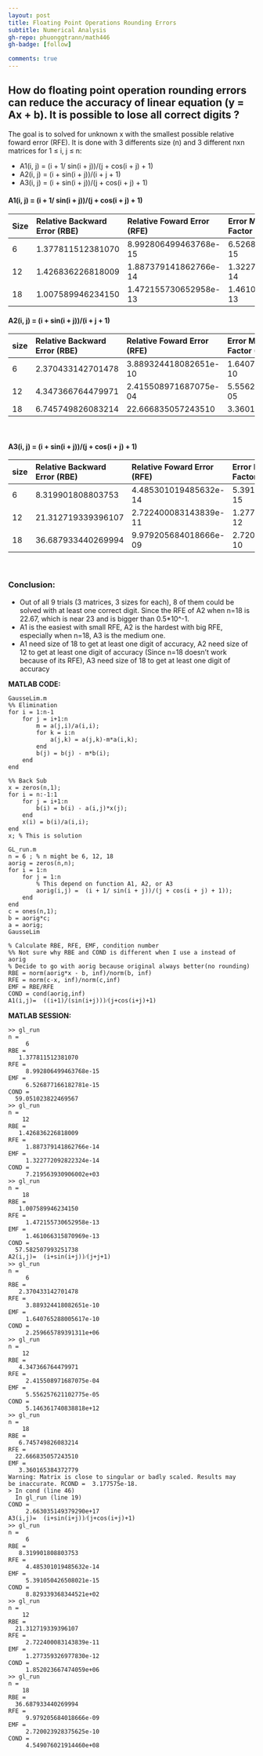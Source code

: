 ```yaml
---
layout: post
title: Floating Point Operations Rounding Errors
subtitle: Numerical Analysis
gh-repo: phuonggtrann/math446
gh-badge: [follow]

comments: true
---
```


## How do floating point operation rounding errors can reduce the accuracy of linear equation (y = Ax + b). It is possible to lose all correct digits ?<br/>

The goal is to solved for unknown x with the smallest possible relative foward error (RFE). It is done with 3 differents size (n) and 3 different nxn matrices for 1 ≤ i, j ≤ n:<br/>
- A1(i, j) = (i + 1/ sin(i + j))/(j + cos(i + j) + 1)
- A2(i, j) = (i + sin(i + j))/(i + j + 1)
- A3(i, j) = (i + sin(i + j))/(j + cos(i + j) + 1)



#### A1(i, j) = (i + 1/ sin(i + j))/(j + cos(i + j) + 1)<br/>

| Size | Relative Backward Error (RBE) |Relative Foward Error (RFE) | Error Magnification Factor (EMF) | Condition Number (COND) |
| :------ |:--- |:--- |:--- |:--- |
| 6 | 1.377811512381070 | 8.992806499463768e-15 | 6.526877166182781e-15 | 59.051023822469567 
| 12 | 1.426836226818009 | 1.887379141862766e-14 | 1.322772092822324e-14 | 7.219563930906002e+03
| 18 | 1.007589946234150 | 1.472155730652958e-13 | 1.461066315870969e-13 | 57.582507993251738



#### A2(i, j) = (i + sin(i + j))/(i + j + 1)<br/>

| size | Relative Backward Error (RBE) |Relative Foward Error (RFE) | Error Magnification Factor (EMF) | Condition Number (COND) |
| :------ |:--- | :--- | :--- | :--- |
| 6 | 2.370433142701478 | 3.889324418082651e-10 | 1.640765288005617e-10 | 2.259665789391311e+06 
| 12 | 4.347366764479971 | 2.415508971687075e-04 | 5.556257621102775e-05 | 5.146361740838818e+12
| 18 | 6.745749826083214 | 22.666835057243510 | 3.360165384372779 | 2.663035149379290e+17
<br/>


#### A3(i, j) = (i + sin(i + j))/(j + cos(i + j) + 1)<br/>

| size | Relative Backward Error (RBE) |Relative Foward Error (RFE) | Error Magnification Factor (EMF) | Condition Number (COND) |
| :------ |:--- | :--- | :--- | :--- |
| 6 | 8.319901808803753 | 4.485301019485632e-14 | 5.391050426508021e-15 | 8.829339368344521e+02 
| 12 | 21.312719339396107 | 2.722400083143839e-11 | 1.277359326977830e-12 | 1.852023667474059e+06
| 18 | 36.687933440269994 | 9.979205684018666e-09 | 2.720023928375625e-10 | 4.549076021914460e+08
<br/>

### Conclusion:
- Out of all 9 trials (3 matrices, 3 sizes for each), 8 of them could be solved with at least one correct digit. Since the RFE of A2 when n=18 is 22.67, which is near 23 and is bigger than 0.5*10^-1.
- A1 is the easiest with small RFE, A2 is the hardest with big RFE, especially when n=18, A3 is the medium one.
- A1 need size of 18 to get at least one digit of accuracy, A2 need size of 12 to get at least one digit of accuracy (Since n=18 doesn’t work because of its RFE), A3 need size of 18 to get at least one digit of accuracy


**MATLAB CODE:**

```
GausseLim.m
%% Elimination
for i = 1:n-1
    for j = i+1:n
        m = a(j,i)/a(i,i);
        for k = i:n
            a(j,k) = a(j,k)-m*a(i,k);
        end
        b(j) = b(j) - m*b(i);
    end
end
 
%% Back Sub
x = zeros(n,1);
for i = n:-1:1
    for j = i+1:n
        b(i) = b(i) - a(i,j)*x(j);
    end
    x(i) = b(i)/a(i,i);
end
x; % This is solution

GL_run.m
n = 6 ; % n might be 6, 12, 18
aorig = zeros(n,n);
for i = 1:n
    for j = 1:n
        % This depend on function A1, A2, or A3
        aorig(i,j) =  (i + 1/ sin(i + j))/(j + cos(i + j) + 1));
    end
end
c = ones(n,1);
b = aorig*c;
a = aorig;
GausseLim
 
% Calculate RBE, RFE, EMF, condition number
%% Not sure why RBE and COND is different when I use a instead of aorig
% Decide to go with aorig because original always better(no rounding)
RBE = norm(aorig*x - b, inf)/norm(b, inf)
RFE = norm(c-x, inf)/norm(c,inf)
EMF = RBE/RFE
COND = cond(aorig,inf)
A1(i,j)=  ((i+1)/(sin⁡(i+j)))⁄(j+cos⁡(i+j)+1)
```

**MATLAB SESSION:**

```
>> gl_run
n =
     6
RBE =
   1.377811512381070
RFE =
     8.992806499463768e-15
EMF =
     6.526877166182781e-15
COND =
  59.051023822469567
>> gl_run
n =
    12
RBE =
   1.426836226818009
RFE =
     1.887379141862766e-14
EMF =
     1.322772092822324e-14
COND =
     7.219563930906002e+03
>> gl_run
n =
    18
RBE =
   1.007589946234150
RFE =
     1.472155730652958e-13
EMF =
     1.461066315870969e-13
COND =
  57.582507993251738
A2(i,j)=  (i+sin⁡(i+j))⁄(j+j+1)
>> gl_run
n =
     6
RBE =
   2.370433142701478
RFE =
     3.889324418082651e-10
EMF =
     1.640765288005617e-10
COND =
     2.259665789391311e+06
>> gl_run
n =
    12
RBE =
   4.347366764479971
RFE =
     2.415508971687075e-04
EMF =
     5.556257621102775e-05
COND =
     5.146361740838818e+12
>> gl_run
n =
    18
RBE =
   6.745749826083214
RFE =
  22.666835057243510
EMF =
   3.360165384372779
Warning: Matrix is close to singular or badly scaled. Results may
be inaccurate. RCOND =  3.177575e-18. 
> In cond (line 46)
  In gl_run (line 19)
COND =
     2.663035149379290e+17
A3(i,j)=  (i+sin⁡(i+j))⁄(j+cos⁡(i+j)+1)
>> gl_run
n =
     6
RBE =
   8.319901808803753
RFE =
     4.485301019485632e-14
EMF =
     5.391050426508021e-15
COND =
     8.829339368344521e+02
>> gl_run
n =
    12
RBE =
  21.312719339396107
RFE =
     2.722400083143839e-11
EMF =
     1.277359326977830e-12
COND =
     1.852023667474059e+06
>> gl_run
n =
    18
RBE =
  36.687933440269994
RFE =
     9.979205684018666e-09
EMF =
     2.720023928375625e-10
COND =
     4.549076021914460e+08
```

